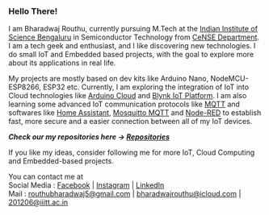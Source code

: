 ### Hello There!  

I am Bharadwaj Routhu, currently pursuing M.Tech at the [Indian Institute of Science Bengaluru](iisc.ac.in) in Semiconductor Technology from [CeNSE Department](http://www.cense.iisc.ac.in/). I am a tech geek and enthusiast, and I like discovering new technologies. I do small IoT and Embedded based projects, with the goal to explore more about its applications in real life.  

My projects are mostly based on dev kits like Arduino Nano, NodeMCU-ESP8266, ESP32 etc.  Currently, I am exploring the integration of IoT into Cloud technologies like [Arduino Cloud](https://create.arduino.cc/iot) and [Blynk IoT Platform](https://blynk.io/). I am also learning some advanced IoT communication protocols like [MQTT](https://mqtt.org/) and softwares like [Home Assistant](https://www.home-assistant.io/), [Mosquitto MQTT](https://mosquitto.org/) and [Node-RED](https://nodered.org/) to establish fast, more secure and a easier connection between all of my IoT devices.

***Check our my repositories here -> [Repositories](https://github.com/Bharadwaj-R?tab=repositories)***

If you like my ideas, consider following me for more IoT, Cloud Computing and Embedded-based projects. 

You can contact me at  
Social Media : [Facebook](https://www.facebook.com/routhu.bharadwaj) | [Instagram](https://www.instagram.com/bharadwaj_routhu) | [LinkedIn](https://www.linkedin.com/in/bharadwaj-routhu-8239ba201)  
Mail : routhubharadwaj5@gmail.com | bharadwajrouthu@icloud.com | 201206@iiitt.ac.in

